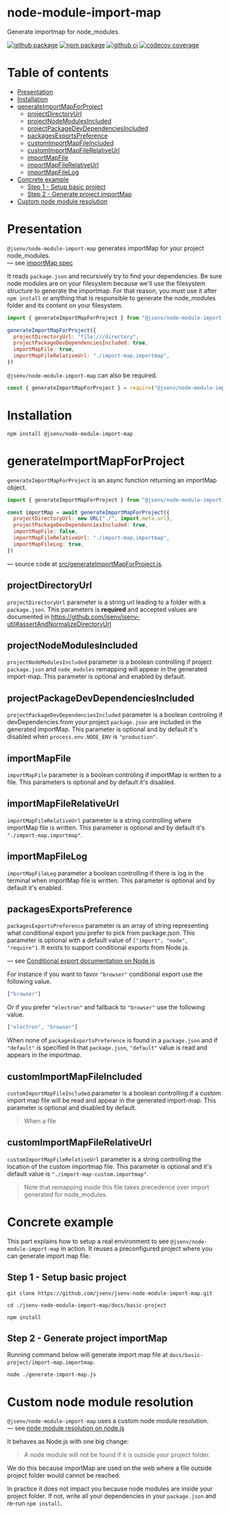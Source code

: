 # node-module-import-map

Generate importmap for node_modules.

[![github package](https://img.shields.io/github/package-json/v/jsenv/jsenv-node-module-import-map.svg?logo=github&label=package)](https://github.com/jsenv/jsenv-node-module-import-map/packages)
[![npm package](https://img.shields.io/npm/v/@jsenv/node-module-import-map.svg?logo=npm&label=package)](https://www.npmjs.com/package/@jsenv/node-module-import-map)
[![github ci](https://github.com/jsenv/jsenv-node-module-import-map/workflows/ci/badge.svg)](https://github.com/jsenv/jsenv-node-module-import-map/actions?workflow=ci)
[![codecov coverage](https://codecov.io/gh/jsenv/jsenv-node-module-import-map/branch/master/graph/badge.svg)](https://codecov.io/gh/jsenv/jsenv-node-module-import-map)

# Table of contents

- [Presentation](#Presentation)
- [Installation](#installation)
- [generateImportMapForProject](#generateImportMapForProject)
  - [projectDirectoryUrl](#projectDirectoryUrl)
  - [projectNodeModulesIncluded](#projectNodeModulesIncluded)
  - [projectPackageDevDependenciesIncluded](#projectPackageDevDependenciesIncluded)
  - [packagesExportsPreference](#packagesExportsPreference)
  - [customImportMapFileIncluded](#customImportMapFileIncluded)
  - [customImportMapFileRelativeUrl](#customImportMapFileRelativeUrl)
  - [importMapFile](#importMapFile)
  - [importMapFileRelativeUrl](#importMapFileRelativeUrl)
  - [importMapFileLog](#importMapFileLog)
- [Concrete example](#concrete-example)
  - [Step 1 - Setup basic project](#step-1---setup-project)
  - [Step 2 - Generate project importMap](#step-2---generate-project-importMap)
- [Custom node module resolution](#custom-node-module-resolution)

# Presentation

`@jsenv/node-module-import-map` generates importMap for your project node_modules.<br />
— see [importMap spec](https://github.com/WICG/import-maps)

It reads `package.json` and recursively try to find your dependencies. Be sure node modules are on your filesystem because we'll use the filesystem structure to generate the importmap. For that reason, you must use it after `npm install` or anything that is responsible to generate the node_modules folder and its content on your filesystem.

```js
import { generateImportMapForProject } from "@jsenv/node-module-import-map"

generateImportMapForProject({
  projectDirectoryUrl: "file:///directory",
  projectPackageDevDependenciesIncluded: true,
  importMapFile: true,
  importMapFileRelativeUrl: "./import-map.importmap",
})
```

`@jsenv/node-module-import-map` can also be required.

```js
const { generateImportMapForProject } = require("@jsenv/node-module-import-map")
```

# Installation

```console
npm install @jsenv/node-module-import-map
```

# generateImportMapForProject

`generateImportMapForProject` is an async function returning an importMap object.

```js
import { generateImportMapForProject } from "@jsenv/node-module-import-map"

const importMap = await generateImportMapForProject({
  projectDirectoryUrl: new URL("./", import.meta.url),
  projectPackageDevDependenciesIncluded: true,
  importMapFile: false,
  importMapFileRelativeUrl: "./import-map.importmap",
  importMapFileLog: true,
})
```

— source code at [src/generateImportMapForProject.js](./src/generateImportMapForProject.js).

## projectDirectoryUrl

`projectDirectoryUrl` parameter is a string url leading to a folder with a `package.json`. This parameters is **required** and accepted values are documented in https://github.com/jsenv/jsenv-util#assertAndNormalizeDirectoryUrl

## projectNodeModulesIncluded

`projectNodeModulesIncluded` parameter is a boolean controlling if project `package.json` and `node_modules` remapping will appear in the generated import-map. This parameter is optional and enabled by default.

## projectPackageDevDependenciesIncluded

`projectPackageDevDependenciesIncluded` parameter is a boolean controling if devDependencies from your project `package.json` are included in the generated importMap. This parameter is optional and by default it's disabled when `process.env.NODE_ENV` is `"production"`.

## importMapFile

`importMapFile` parameter is a boolean controling if importMap is written to a file. This parameters is optional and by default it's disabled.

## importMapFileRelativeUrl

`importMapFileRelativeUrl` parameter is a string controlling where importMap file is written. This parameter is optional and by default it's `"./import-map.importmap"`.

## importMapFileLog

`importMapFileLog` parameter a boolean controlling if there is log in the terminal when importMap file is written. This parameter is optional and by default it's enabled.

## packagesExportsPreference

`packagesExportsPreference` parameter is an array of string representing what conditional export you prefer to pick from package.json. This parameter is optional with a default value of `["import", "node", "require"]`. It exists to support conditional exports from Node.js.

— see [Conditional export documentation on Node.js](https://nodejs.org/dist/latest-v13.x/docs/api/esm.html#esm_conditional_exports)

For instance if you want to favor `"browser"` conditional export use the following value.

<!-- prettier-ignore -->
```js
["browser"]
```

Or if you prefer `"electron"` and fallback to `"browser"` use the following value.

<!-- prettier-ignore -->
```js
["electron", "browser"]
```

When none of `packagesExportsPreference` is found in a `package.json` and if `"default"` is specified in that `package.json`, `"default"` value is read and appears in the importmap.

## customImportMapFileIncluded

`customImportMapFileIncluded` parameter is a boolean controlling if a custom import map file will be read and appear in the generated import-map. This parameter is optional and disabled by default.

> When a file

## customImportMapFileRelativeUrl

`customImportMapFileRelativeUrl` parameter is a string controlling the location of the custom importmap file. This parameter is optional and it's default value is `"./import-map-custom.importmap"`.

> Note that remapping inside this file takes precedence over import generated for node_modules.

# Concrete example

This part explains how to setup a real environment to see `@jsenv/node-module-import-map` in action.
It reuses a preconfigured project where you can generate import map file.

## Step 1 - Setup basic project

```console
git clone https://github.com/jsenv/jsenv-node-module-import-map.git
```

```console
cd ./jsenv-node-module-import-map/docs/basic-project
```

```console
npm install
```

## Step 2 - Generate project importMap

Running command below will generate import map file at `docs/basic-project/import-map.importmap`.

```console
node ./generate-import-map.js
```

# Custom node module resolution

`@jsenv/node-module-import-map` uses a custom node module resolution.<br />
— see [node module resolution on node.js](https://nodejs.org/api/modules.html#modules_all_together)

It behaves as Node.js with one big change:

> A node module will not be found if it is outside your project folder.

We do this because importMap are used on the web where a file outside project folder would cannot be reached.

In practice it does not impact you because node modules are inside your project folder. If not, write all your dependencies in your `package.json` and re-run `npm install`.
